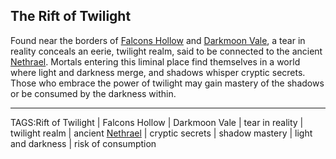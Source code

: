 ## The Rift of Twilight

Found near the borders of [Falcons Hollow](Falcons%20Hollow.md) and [Darkmoon Vale](Darkmoon%20Vale.md), a tear in reality conceals an eerie, twilight realm, said to be connected to the ancient [Nethrael](../Lore/Nethrael.md). Mortals entering this liminal place find themselves in a world where light and darkness merge, and shadows whisper cryptic secrets. Those who embrace the power of twilight may gain mastery of the shadows or be consumed by the darkness within.


---

TAGS:Rift of Twilight | Falcons Hollow | Darkmoon Vale | tear in reality | twilight realm | ancient [Nethrael](../Lore/Nethrael.md) | cryptic secrets | shadow mastery | light and darkness | risk of consumption
